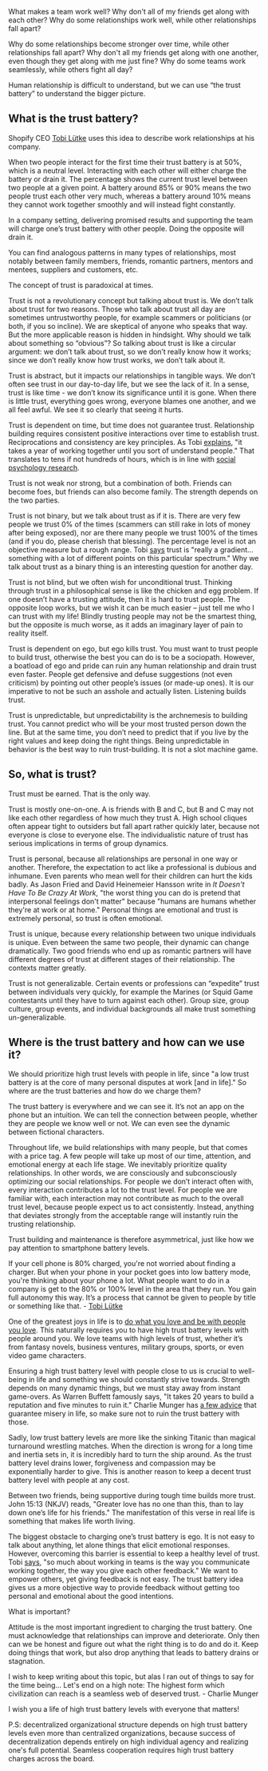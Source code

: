 What makes a team work well? Why don't all of my friends get along with each other? Why do some relationships work well, while other relationships fall apart?
 
Why do some relationships become stronger over time, while other relationships fall apart? Why don't all my friends get along with one another, even though they get along with me just fine? Why do some teams work seamlessly, while others fight all day?

Human relationship is difficult to understand, but we can use “the trust battery” to understand the bigger picture.
 
## What is the trust battery?

Shopify CEO [Tobi Lütke](https://twitter.com/tobi) uses this idea to describe work relationships at his company. 
 
When two people interact for the first time their trust battery is at 50%, which is a neutral level.  Interacting with each other will either charge the battery or drain it. The percentage shows the current trust level between two people at a given point. A battery around 85% or 90% means the two people trust each other very much, whereas a battery around 10% means they cannot work together smoothly and will instead fight constantly. 
 
In a company setting, delivering promised results and supporting the team will charge one’s trust battery with other people. Doing the opposite will drain it. 
 
You can find analogous patterns in many types of relationships, most notably between family members, friends, romantic partners, mentors and mentees, suppliers and customers, etc.
 
The concept of trust is paradoxical at times. 

Trust is not a revolutionary concept but talking about trust is. We don’t talk about trust for two reasons. Those who talk about trust all day are sometimes untrustworthy people, for example scammers or politicians (or both, if you so incline). We are skeptical of anyone who speaks that way. But the more applicable reason is hidden in hindsight. Why should we talk about something so “obvious”? So talking about trust is like a circular argument: we don’t talk about trust, so we don’t really know how it works; since we don’t really know how trust works, we don’t talk about it. 
 
Trust is abstract, but it impacts our relationships in tangible ways. We don’t often see trust in our day-to-day life, but we see the lack of it. In a sense, trust is like time - we don’t know its significance until it is gone. When there is little trust, everything goes wrong, everyone blames one another, and we all feel awful. We see it so clearly that seeing it hurts.
 
Trust is dependent on time, but time does not guarantee trust. Relationship building requires consistent positive interactions over time to establish trust. Reciprocations and consistency are key principles. As Tobi [explains](https://www.nytimes.com/2016/04/24/business/tobi-lutke-of-shopify-powering-a-team-with-a-trust-battery.html), "it takes a year of working together until you sort of understand people." That translates to tens if not hundreds of hours, which is in line with [social psychology research](https://www.theatlantic.com/family/archive/2021/05/robin-dunbar-explains-circles-friendship-dunbars-number/618931/). 
 
Trust is not weak nor strong, but a combination of both. Friends can become foes, but friends can also become family. The strength depends on the two parties. 

Trust is not binary, but we talk about trust as if it is. There are very few people we trust 0% of the times (scammers can still rake in lots of money after being exposed), nor are there many people we trust 100% of the times (and if you do, please cherish that blessing). The percentage level is not an objective measure but a rough range. Tobi [says](https://fs.blog/knowledge-project/tobi-lutke/) trust is "really a gradient... something with a lot of different points on this particular spectrum." Why we talk about trust as a binary thing is an interesting question for another day.
 
Trust is not blind, but we often wish for unconditional trust. Thinking through trust in a philosophical sense is like the chicken and egg problem. If one doesn’t have a trusting attitude, then it is hard to trust people. The opposite loop works, but we wish it can be much easier – just tell me who I can trust with my life! Blindly trusting people may not be the smartest thing, but the opposite is much worse, as it adds an imaginary layer of pain to reality itself. 
 
Trust is dependent on ego, but ego kills trust. You must want to trust people to build trust, otherwise the best you can do is to be a sociopath. However, a boatload of ego and pride can ruin any human relationship and drain trust even faster. People get defensive and defuse suggestions (not even criticism) by pointing out other people’s issues (or made-up ones). It is our imperative to not be such an asshole and actually listen. Listening builds trust.
 
Trust is unpredictable, but unpredictability is the archnemesis to building trust. You cannot predict who will be your most trusted person down the line. But at the same time, you don’t need to predict that if you live by the right values and keep doing the right things. Being unpredictable in behavior is the best way to ruin trust-building. It is not a slot machine game. 
 
## So, what is trust?
 
Trust must be earned. That is the only way. 

Trust is mostly one-on-one. A is friends with B and C, but B and C may not like each other regardless of how much they trust A. High school cliques often appear tight to outsiders but fall apart rather quickly later, because not everyone is close to everyone else. The individualistic nature of trust has serious implications in terms of group dynamics. 

Trust is personal, because all relationships are personal in one way or another. Therefore, the expectation to act like a professional is dubious and inhumane. Even parents who mean well for their children can hurt the kids badly. As Jason Fried and David Heinemeier Hansson write in _It Doesn't Have To Be Crazy At Work_, "the worst thing you can do is pretend that interpersonal feelings don't matter" because "humans are humans whether they're at work or at home." Personal things are emotional and trust is extremely personal, so trust is often emotional. 

Trust is unique, because every relationship between two unique individuals is unique. Even between the same two people, their dynamic can change dramatically. Two good friends who end up as romantic partners will have different degrees of trust at different stages of their relationship. The contexts matter greatly.

Trust is not generalizable. Certain events or professions can “expedite” trust between individuals very quickly, for example the Marines (or Squid Game contestants until they have to turn against each other). Group size, group culture, group events, and individual backgrounds all make trust something un-generalizable. 

## Where is the trust battery and how can we use it?
 
We should prioritize high trust levels with people in life, since "a low trust battery is at the core of many personal disputes at work [and in life]." So where are the trust batteries and how do we charge them?
 
The trust battery is everywhere and we can see it. It’s not an app on the phone but an intuition. We can tell the connection between people, whether they are people we know well or not. We can even see the dynamic between fictional characters. 

Throughout life, we build relationships with many people, but that comes with a price tag. A few people will take up most of our time, attention, and emotional energy at each life stage. We inevitably prioritize quality relationships. In other words, we are consciously and subconsciously optimizing our social relationships. For people we don’t interact often with, every interaction contributes a lot to the trust level. For people we are familiar with, each interaction may not contribute as much to the overall trust level, because people expect us to act consistently. Instead, anything that deviates strongly from the acceptable range will instantly ruin the trusting relationship.
 
Trust building and maintenance is therefore asymmetrical, just like how we pay attention to smartphone battery levels. 
 
If your cell phone is 80% charged, you're not worried about finding a charger. But when your phone in your pocket goes into low battery mode, you're thinking about your phone a lot. What people want to do in a company is get to the 80% or 100% level in the area that they run. You gain full autonomy this way. It’s a process that cannot be given to people by title or something like that. - [Tobi Lütke](https://www.theobservereffect.org/tobi.html)
 
One of the greatest joys in life is to [do what you love and be with people you love](https://rbcpa.com/warren-e-buffett/buffett-talks-to-university-of-kansas-students-on-may-6-2005/). This naturally requires you to have high trust battery levels with people around you. We love teams with high levels of trust, whether it’s from fantasy novels, business ventures, military groups, sports, or even video game characters.

Ensuring a high trust battery level with people close to us is crucial to well-being in life and something we should constantly strive towards. Strength depends on many dynamic things, but we must stay away from instant game-overs. As Warren Buffett famously says, "It takes 20 years to build a reputation and five minutes to ruin it." Charlie Munger has [a few advice](https://jamesclear.com/great-speeches/how-to-guarantee-a-life-of-misery-by-charlie-munger) that guarantee misery in life, so make sure not to ruin the trust battery with those.
 
Sadly, low trust battery levels are more like the sinking Titanic than magical turnaround wrestling matches. When the direction is wrong for a long time and inertia sets in, it is incredibly hard to turn the ship around. As the trust battery level drains lower, forgiveness and compassion may be exponentially harder to give. This is another reason to keep a decent trust battery level with people at any cost. 

Between two friends, being supportive during tough time builds more trust. John 15:13 (NKJV) reads, "Greater love has no one than this, than to lay down one’s life for his friends." The manifestation of this verse in real life is something that makes life worth living.

The biggest obstacle to charging one’s trust battery is ego. It is not easy to talk about anything, let alone things that elicit emotional responses. However, overcoming this barrier is essential to keep a healthy level of trust. Tobi [says](https://fs.blog/knowledge-project/tobi-lutke/), "so much about working in teams is the way you communicate working together, the way you give each other feedback." We want to empower others, yet giving feedback is not easy. The trust battery idea gives us a more objective way to provide feedback without getting too personal and emotional about the good intentions.

What is important?
 
Attitude is the most important ingredient to charging the trust battery. One must acknowledge that relationships can improve and deteriorate. Only then can we be honest and figure out what the right thing is to do and do it. Keep doing things that work, but also drop anything that leads to battery drains or stagnation. 
 
I wish to keep writing about this topic, but alas I ran out of things to say for the time being... Let's end on a high note: The highest form which civilization can reach is a seamless web of deserved trust.  - Charlie Munger
 
I wish you a life of high trust battery levels with everyone that matters!

P.S: decentralized organizational structure depends on high trust battery levels even more than centralized organizations, because success of decentralization depends entirely on high individual agency and realizing one's full potential. Seamless cooperation requires high trust battery charges across the board. 
